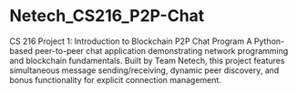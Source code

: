 # Netech_CS216_P2P-Chat
CS 216 Project 1: Introduction to Blockchain P2P Chat Program A Python-based peer-to-peer chat application demonstrating network programming and blockchain fundamentals. Built by Team Netech, this project features simultaneous message sending/receiving, dynamic peer discovery, and bonus functionality for explicit connection management.
